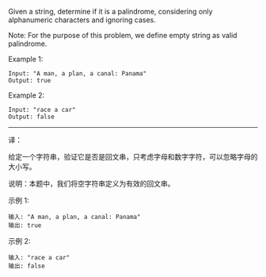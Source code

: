 Given a string, determine if it is a palindrome, considering only alphanumeric characters and ignoring cases.

Note: For the purpose of this problem, we define empty string as valid palindrome.

Example 1:
```
Input: "A man, a plan, a canal: Panama"
Output: true
```
Example 2:
```
Input: "race a car"
Output: false
```

---
译：

给定一个字符串，验证它是否是回文串，只考虑字母和数字字符，可以忽略字母的大小写。

说明：本题中，我们将空字符串定义为有效的回文串。

示例 1:
```
输入: "A man, a plan, a canal: Panama"
输出: true
```
示例 2:
```
输入: "race a car"
输出: false
```